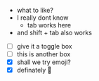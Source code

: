 - what to like?
- I really dont know 
  - tab works here
- and shift + tab also works
- [ ] give it a toggle box
- [ ] this is another box
- [x] shall we try emoji?
- [x] definately 🍆  
